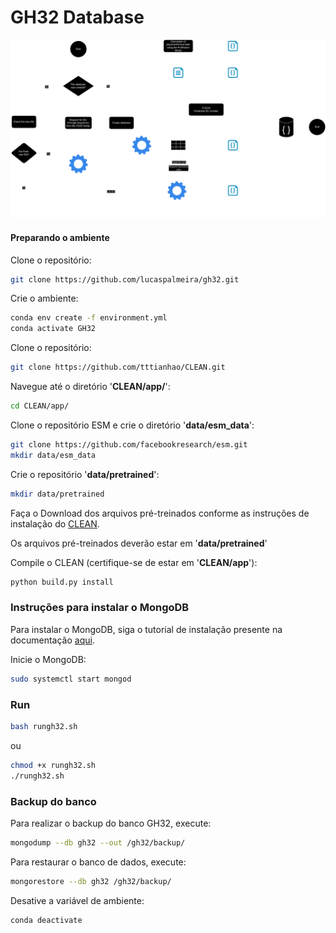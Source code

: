 # GH32 Database


<p align="center">
    <img src="https://github.com/lucaspalmeira/gh32/blob/master/gh32_project.png" alt="drawing"  width="800"/>
</p>

#### Preparando o ambiente

Clone o repositório:
```bash
git clone https://github.com/lucaspalmeira/gh32.git
```

Crie o ambiente:
```bash
conda env create -f environment.yml
conda activate GH32
```

Clone o repositório:
```bash
git clone https://github.com/tttianhao/CLEAN.git
```

Navegue até o diretório '**CLEAN/app/**':
```bash
cd CLEAN/app/
```

Clone o repositório ESM e crie o diretório '**data/esm_data**':
```bash
git clone https://github.com/facebookresearch/esm.git
mkdir data/esm_data
```

Crie o repositório '**data/pretrained**':
```bash
mkdir data/pretrained
```

<p>Faça o Download dos arquivos pré-treinados conforme as instruções de instalação do <a href="https://github.com/tttianhao/CLEAN?tab=readme-ov-file#1-install">CLEAN</a>.</p>

Os arquivos pré-treinados deverão estar em '**data/pretrained**'

Compile o CLEAN (certifique-se de estar em '**CLEAN/app**'):
```bash
python build.py install
```

### Instruções para instalar o MongoDB
<p>Para instalar o MongoDB, siga o tutorial de instalação presente na documentação <a href="https://www.mongodb.com/pt-br/docs/manual/installation/">aqui</a>.</p>

Inicie o MongoDB:
```bash
sudo systemctl start mongod
```

### Run
```bash
bash rungh32.sh
```
ou
```bash
chmod +x rungh32.sh
./rungh32.sh
```

### Backup do banco

Para realizar o backup do banco GH32, execute:
```bash
mongodump --db gh32 --out /gh32/backup/
```

Para restaurar o banco de dados, execute:
```bash
mongorestore --db gh32 /gh32/backup/
```

Desative a variável de ambiente:
```bash
conda deactivate
```